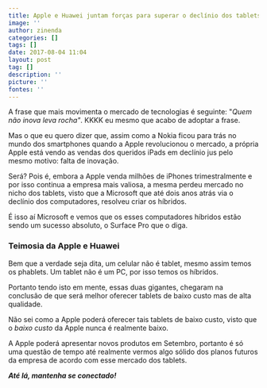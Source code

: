 ```yaml
---
title: Apple e Huawei juntam forças para superar o declínio dos tablets
image: ''
author: zinenda
categories: []
tags: []
date: 2017-08-04 11:04
layout: post
tag: []
description: ''
picture: ''
fontes: ''
---
```



A frase que mais movimenta o mercado de tecnologias é seguinte: "*Quem não inova leva rocha"*. KKKK eu mesmo que acabo de adoptar a frase.

Mas o que eu quero dizer que, assim como a Nokia ficou para trás no mundo dos smartphones quando a Apple revolucionou o mercado, a própria Apple está vendo as vendas dos queridos iPads em declínio jus pelo mesmo motivo: falta de inovação.

Será? Pois é, embora a Apple venda milhões de iPhones trimestralmente e por isso continua a empresa mais valiosa, a mesma perdeu mercado no nicho dos tablets, visto que a Microsoft que até dois anos atrás via o declínio dos computadores, resolveu criar os híbridos.

É isso aí Microsoft e vemos que os esses computadores híbridos estão sendo um sucesso absoluto, o Surface Pro que o diga.

### Teimosia da Apple e Huawei

Bem que a verdade seja dita, um celular não é tablet, mesmo assim temos os phablets. Um tablet não é um PC, por isso temos os híbridos.

Portanto tendo isto em mente, essas duas gigantes, chegaram na conclusão de que será melhor oferecer tablets de baixo custo mas de alta qualidade.

Não sei como a Apple poderá oferecer tais tablets de baixo custo, visto que o *baixo custo* da Apple nunca é realmente baixo.

A Apple poderá apresentar novos produtos em Setembro, portanto é só uma questão de tempo até realmente vermos algo sólido dos planos futuros da empresa de acordo com esse mercado dos tablets.

***Até lá, mantenha se conectado!***